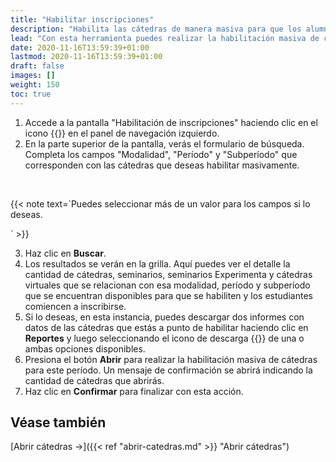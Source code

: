 ```yaml
---
title: "Habilitar inscripciones"
description: "Habilita las cátedras de manera masiva para que los alumnos puedan inscribirse."
lead: "Con esta herramienta puedes realizar la habilitación masiva de cátedras para una modalidad, período y subperíodo de manera fácil y rápida. Una vez que estas cátedras estén abiertas para un período, los estudiantes podrán comenzar a inscribirse en ellas."
date: 2020-11-16T13:59:39+01:00
lastmod: 2020-11-16T13:59:39+01:00
draft: false
images: []
weight: 150
toc: true
---
```


1. Accede a la pantalla "Habilitación de inscripciones" haciendo clic en el icono {{<inline-icon image="calendar.png" alt="calendar icon">}} en el panel de navegación izquierdo. 
1. En la parte superior de la pantalla, verás el formulario de búsqueda. Completa los campos "Modalidad", "Período" y "Subperíodo" que corresponden con las cátedras que deseas habilitar masivamente.
<br>

{{< note text=`Puedes seleccionar más de un valor para los campos si lo deseas.

` >}}
<br>

3. Haz clic en **Buscar**.
4. Los resultados se verán en la grilla. Aquí puedes ver el detalle la cantidad de cátedras, seminarios, seminarios Experimenta y cátedras virtuales que se relacionan con esa modalidad, período y subperíodo que se encuentran disponibles para que se habiliten y los estudiantes comiencen a inscribirse.
5. Si lo deseas, en esta instancia, puedes descargar dos informes con datos de las cátedras que estás a punto de habilitar haciendo clic en **Reportes** y luego seleccionando el icono de descarga {{<inline-icon image="download file.png" alt="download icon">}} de una o ambas opciones disponibles.
6. Presiona el botón **Abrir** para realizar la habilitación masiva de cátedras para este período. Un mensaje de confirmación se abrirá indicando la cantidad de cátedras que abrirás. 
7. Haz clic en **Confirmar** para finalizar con esta acción.

## Véase también

[Abrir cátedras →]({{< ref "abrir-catedras.md" >}} "Abrir cátedras")

